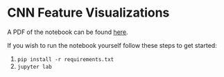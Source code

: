 # CNN Feature Visualizations

A PDF of the notebook can be found [here](https://drive.google.com/file/d/17-qdcmekeytCdc8_sONQSGXwfATw4UbG/view).

If you wish to run the notebook yourself follow these steps to get started:

1. `pip install -r requirements.txt`
2. `jupyter lab`
